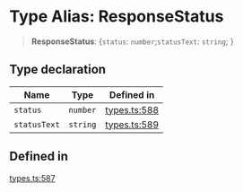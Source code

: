 # Type Alias: ResponseStatus

> **ResponseStatus**: \{`status`: `number`;`statusText`: `string`; \}

## Type declaration

| Name | Type | Defined in |
| ------ | ------ | ------ |
| `status` | `number` | [types.ts:588](https://github.com/monerium/js-monorepo/blob/main/packages/sdk/src/types.ts#L588) |
| `statusText` | `string` | [types.ts:589](https://github.com/monerium/js-monorepo/blob/main/packages/sdk/src/types.ts#L589) |

## Defined in

[types.ts:587](https://github.com/monerium/js-monorepo/blob/main/packages/sdk/src/types.ts#L587)
